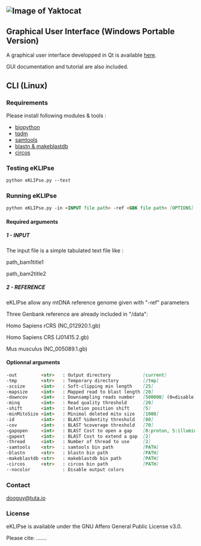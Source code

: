 ## ![Image of Yaktocat](http://163.172.45.124/uploads/eklipse.png)


## Graphical User Interface (Windows Portable Version)

A graphical user interface developped in Qt is available [here](http://163.172.45.124/uploads/eKLIPse_beta-0-2_winPortable.zip).

GUI documentation and tutorial are also included.



## CLI (Linux)

### Requirements
Please install following modules & tools :
- [biopython](https://github.com/biopython/biopython)
- [tqdm](https://github.com/tqdm/tqdm)
- [samtools](https://github.com/samtools/samtools)
- [blastn & makeblastdb](http://ftp.ncbi.nlm.nih.gov/blast/executables/blast+/LATEST/)
- [circos](http://circos.ca/software/download/)


### Testing eKLIPse

```markdown
python eKLIPse.py --test

```

### Running eKLIPse

```markdown
python eKLIPse.py -in <INPUT file path> -ref <GBK file path> [OPTIONS]
```

#### Required arguments

##### 1 - INPUT
The input file is a simple tabulated text file like :

path_bam1<tab>title1

path_bam2<tab>title2


##### 2 - REFERENCE
eKLIPse allow any mtDNA reference genome given with "-ref" parameters

Three Genbank reference are already included in "/data":

Homo Sapiens rCRS (NC_012920.1.gb)

Homo Sapiens CRS (J01415.2.gb)

Mus musculus (NC_005089.1.gb)


#### Optionnal arguments
```markdown
-out         <str>   : Output directory            [current]
-tmp         <str>   : Temporary directory         [/tmp]
-scsize      <int>   : Soft-clipping min length    [25]
-mapsize     <int>   : Mapped read to blast length [20]
-downcov     <int>   : Downsampling reads number   [500000] (0=disable)
-minq        <int>   : Read quality threshold      [20]
-shift       <int>   : Deletion position shift     [5]
-minMitoSize <int>   : Minimal deleted mito size   [1000]
-id          <int>   : BLAST %identity threshold   [80]
-cov         <int>   : BLAST %coverage threshold   [70]
-gapopen     <int>   : BLAST Cost to open a gap    [0:proton, 5:illumina]
-gapext      <int>   : BLAST Cost to extend a gap  [2]
-thread      <int>   : Number of thread to use     [2]
-samtools    <str>   : samtools bin path           [PATH]
-blastn      <str>   : blastn bin path             [PATH]
-makeblastdb <str>   : makeblastdb bin path        [PATH]
-circos      <str>   : circos bin path             [PATH]
--nocolor            : Disable output colors
```


### Contact
dooguy@tuta.io


### License
eKLIPse is available under the GNU Affero General Public License v3.0.

Please cite: .......


